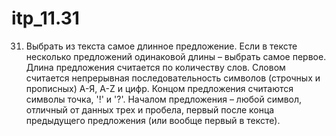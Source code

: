 # itp_11.31
31. Выбрать из текста самое длинное предложение. Если в тексте несколько предложений
одинаковой длины – выбрать самое первое. Длина предложения считается по количеству
слов. Словом считается непрерывная последовательность символов (строчных и
прописных) А-Я, A-Z и цифр. Концом предложения считаются символы точка, '!' и '?'.
Началом предложения – любой символ, отличный от данных трех и пробела, первый
после конца предыдущего предложения (или вообще первый в тексте).
